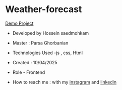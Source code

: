 # Weather-forecast


[Demo Project]()

- Developed by Hossein saedmohkam

- Master : Parsa Ghorbanian 

- Technologies Used -js , css, Html 

- Created : 10/04/2025

- Role - Frontend

- How to reach me : with my [instagram](https://www.instagram.com/Hossein_saedmohkam.dev) and [linkedin](https://www.linkedin.com/in/Hossein-saedmohkam)
